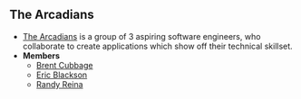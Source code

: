 ## The Arcadians
* [The Arcadians](https://github.com/the-arcadians) is a group of 3 aspiring software engineers, who collaborate to create applications which show off their technical skillset.
* **Members**
    * [Brent Cubbage](https://github.com/BrentC0328)
    * [Eric Blackson](https://github.com/Eblackk)
    * [Randy Reina](https://github.com/ReiCode28)
